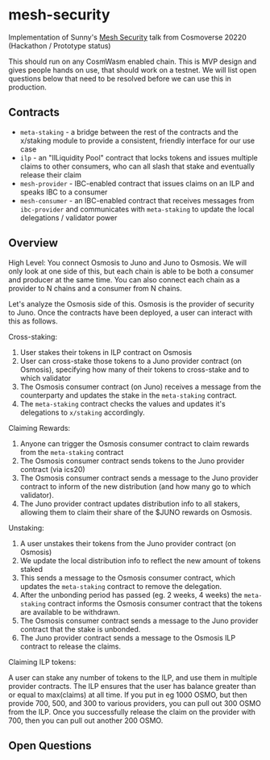 # mesh-security

Implementation of Sunny's [Mesh Security](https://youtu.be/Z2ZBKo9-iRs?t=4937) talk from Cosmoverse 20220 (Hackathon / Prototype status)

This should run on any CosmWasm enabled chain. This is MVP design and gives people
hands on use, that should work on a testnet. We will list open questions below that need
to be resolved before we can use this in production.

## Contracts

* `meta-staking` - a bridge between the rest of the contracts and the x/staking module to
  provide a consistent, friendly interface for our use case
* `ilp` - an "IlLiquidity Pool" contract that locks tokens and issues multiple claims
  to other consumers, who can all slash that stake and eventually release their claim
* `mesh-provider` - IBC-enabled contract that issues claims on an ILP and speaks IBC to a consumer
* `mesh-consumer` - an IBC-enabled contract that receives messages from `ibc-provider` and
  communicates with `meta-staking` to update the local delegations / validator power

## Overview

High Level: You connect Osmosis to Juno and Juno to Osmosis. We will only look at one side
of this, but each chain is able to be both a consumer and producer at the same time.
You can also connect each chain as a provider to N chains and a consumer from N chains.

Let's analyze the Osmosis side of this. Osmosis is the provider of security to Juno.
Once the contracts have been deployed, a user can interact with this as follows.

Cross-staking:

1. User stakes their tokens in ILP contract on Osmosis
2. User can cross-stake those tokens to a Juno provider contract (on Osmosis), specifying how many of their 
   tokens to cross-stake and to which validator
3. The Osmosis consumer contract (on Juno) receives a message from the counterparty and updates
   the stake in the `meta-staking` contract.
4. The `meta-staking` contract checks the values and updates it's delegations to `x/staking` accordingly.

Claiming Rewards:

1. Anyone can trigger the Osmosis consumer contract to claim rewards from the `meta-staking` contract
2. The Osmosis consumer contract sends tokens to the Juno provider contract (via ics20)
3. The Osmosis consumer contract sends a message to the Juno provider contract to inform
   of the new distribution (and how many go to which validator).
4. The Juno provider contract updates distribution info to all stakers, allowing them to claim
   their share of the $JUNO rewards on Osmosis.

Unstaking:

1. A user unstakes their tokens from the Juno provider contract (on Osmosis)
2. We update the local distribution info to reflect the new amount of tokens staked
3. This sends a message to the Osmosis consumer contract, which updates the `meta-staking` contract
   to remove the delegation.
4. After the unbonding period has passed (eg. 2 weeks, 4 weeks) the `meta-staking` contract
   informs the Osmosis consumer contract that the tokens are available to be withdrawn.
5. The Osmosis consumer contract sends a message to the Juno provider contract that the stake is unbonded.
6. The Juno provider contract sends a message to the Osmosis ILP contract to release the claims.

Claiming ILP tokens:

A user can stake any number of tokens to the ILP, and use them in multiple provider contracts.
The ILP ensures that the user has balance greater than or equal to max(claims) at all time.
If you put in eg 1000 OSMO, but then provide 700, 500, and 300 to various providers,
you can pull out 300 OSMO from the ILP. Once you successfully release the claim on the
provider with 700, then you can pull out another 200 OSMO.




## Open Questions